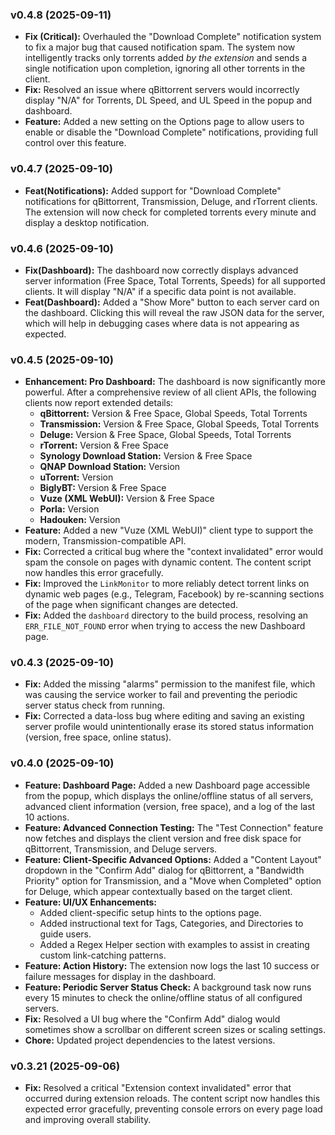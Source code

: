 ### v0.4.8 (2025-09-11)

*   **Fix (Critical):** Overhauled the "Download Complete" notification system to fix a major bug that caused notification spam. The system now intelligently tracks only torrents added *by the extension* and sends a single notification upon completion, ignoring all other torrents in the client.
*   **Fix:** Resolved an issue where qBittorrent servers would incorrectly display "N/A" for Torrents, DL Speed, and UL Speed in the popup and dashboard.
*   **Feature:** Added a new setting on the Options page to allow users to enable or disable the "Download Complete" notifications, providing full control over this feature.

### v0.4.7 (2025-09-10)

*   **Feat(Notifications):** Added support for "Download Complete" notifications for qBittorrent, Transmission, Deluge, and rTorrent clients. The extension will now check for completed torrents every minute and display a desktop notification.

### v0.4.6 (2025-09-10)

*   **Fix(Dashboard):** The dashboard now correctly displays advanced server information (Free Space, Total Torrents, Speeds) for all supported clients. It will display "N/A" if a specific data point is not available.
*   **Feat(Dashboard):** Added a "Show More" button to each server card on the dashboard. Clicking this will reveal the raw JSON data for the server, which will help in debugging cases where data is not appearing as expected.

### v0.4.5 (2025-09-10)

*   **Enhancement: Pro Dashboard:** The dashboard is now significantly more powerful. After a comprehensive review of all client APIs, the following clients now report extended details:
    *   **qBittorrent:** Version & Free Space, Global Speeds, Total Torrents
    *   **Transmission:** Version & Free Space, Global Speeds, Total Torrents
    *   **Deluge:** Version & Free Space, Global Speeds, Total Torrents
    *   **rTorrent:** Version & Free Space
    *   **Synology Download Station:** Version & Free Space
    *   **QNAP Download Station:** Version
    *   **uTorrent:** Version
    *   **BiglyBT:** Version & Free Space
    -   **Vuze (XML WebUI):** Version & Free Space
    -   **Porla:** Version
    -   **Hadouken:** Version
*   **Feature:** Added a new "Vuze (XML WebUI)" client type to support the modern, Transmission-compatible API.
*   **Fix:** Corrected a critical bug where the "context invalidated" error would spam the console on pages with dynamic content. The content script now handles this error gracefully.
*   **Fix:** Improved the `LinkMonitor` to more reliably detect torrent links on dynamic web pages (e.g., Telegram, Facebook) by re-scanning sections of the page when significant changes are detected.
*   **Fix:** Added the `dashboard` directory to the build process, resolving an `ERR_FILE_NOT_FOUND` error when trying to access the new Dashboard page.

### v0.4.3 (2025-09-10)

*   **Fix:** Added the missing "alarms" permission to the manifest file, which was causing the service worker to fail and preventing the periodic server status check from running.
*   **Fix:** Corrected a data-loss bug where editing and saving an existing server profile would unintentionally erase its stored status information (version, free space, online status).

### v0.4.0 (2025-09-10)

*   **Feature: Dashboard Page:** Added a new Dashboard page accessible from the popup, which displays the online/offline status of all servers, advanced client information (version, free space), and a log of the last 10 actions.
*   **Feature: Advanced Connection Testing:** The "Test Connection" feature now fetches and displays the client version and free disk space for qBittorrent, Transmission, and Deluge servers.
*   **Feature: Client-Specific Advanced Options:** Added a "Content Layout" dropdown in the "Confirm Add" dialog for qBittorrent, a "Bandwidth Priority" option for Transmission, and a "Move when Completed" option for Deluge, which appear contextually based on the target client.
*   **Feature: UI/UX Enhancements:**
    *   Added client-specific setup hints to the options page.
    *   Added instructional text for Tags, Categories, and Directories to guide users.
    *   Added a Regex Helper section with examples to assist in creating custom link-catching patterns.
*   **Feature: Action History:** The extension now logs the last 10 success or failure messages for display in the dashboard.
*   **Feature: Periodic Server Status Check:** A background task now runs every 15 minutes to check the online/offline status of all configured servers.
*   **Fix:** Resolved a UI bug where the "Confirm Add" dialog would sometimes show a scrollbar on different screen sizes or scaling settings.
*   **Chore:** Updated project dependencies to the latest versions.

### v0.3.21 (2025-09-06)

*   **Fix:** Resolved a critical "Extension context invalidated" error that occurred during extension reloads. The content script now handles this expected error gracefully, preventing console errors on every page load and improving overall stability.
